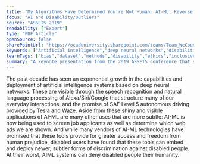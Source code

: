 ```yaml
---
title: "My Algorithms Have Determined You’re Not Human: AI-ML, Reverse Turing-Tests, and the Disability Experience"
focus: "AI and Disability/Outliers"
source: "ASSETS 2019"
readability: ["Expert"]
type: "PDF Article"
openSource: false
sharePointUrl: "https://ocaduniversity.sharepoint.com/teams/Team_WeCount/Shared%20Documents/Resources%20and%20Tools/Literature%20(curated)/My%20Algorithms%20Have%20Determined%20You're%20Not%20Human.pdf"
keywords: ["Artificial intelligence","deep neural networks","disabilities","race","bias"]
learnTags: ["bias","dataset","methods","disability","ethics","inclusivePractice","machineLearning","smallData"]
summary: "A keynote presentation from the 2019 ASSETS conference that suggests diversity and inclusion need to introduced at the start of the AI-ML design process, rather than as an afterthought. "
---
```

The past decade has seen an exponential growth in the capabilities and deployment of artificial intelligence systems based on deep neural networks. These are visible through the speech recognition and natural language processing of Alexa/Siri/Google that structure many of our everyday interactions, and the promise of SAE Level 5 autonomous driving provided by Tesla and Waze. Aside from these shiny and visible applications of AI-ML are many other uses that are more subtle: AI-ML is now being used to screen job applicants as well as determine which web ads we are shown. And while many vendors of AI-ML technologies have promised that these tools provide for greater access and freedom from human prejudice, disabled users have found that these tools can embed and deploy newer, subtler forms of discrimination against disabled people. At their worst, AIML systems can deny disabled people their humanity.

